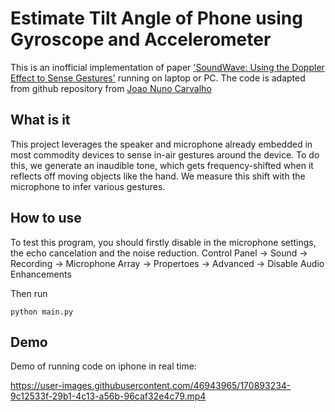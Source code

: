 # Estimate Tilt Angle of Phone using Gyroscope and Accelerometer

This is an inofficial implementation of paper ['SoundWave: Using the Doppler Effect to Sense Gestures'](https://www.microsoft.com/en-us/research/wp-content/uploads/2016/11/GuptaSoundWaveCHI2012.pdf) running on laptop or PC. The code is adapted from github repository from [Joao Nuno Carvalho](https://github.com/joaocarvalhoopen/computer_Doppler_RADAR)

## What is it
This project leverages the speaker and microphone already embedded in most commodity devices to sense in-air gestures around the device. To do this, we generate an inaudible tone, which gets frequency-shifted when it reflects off moving objects like the hand. We measure this shift with the microphone to infer various gestures.

## How to use

To test this program, you should firstly disable in the microphone settings, the echo cancelation and the noise reduction. Control Panel -> Sound -> Recording -> Microphone Array -> Propertoes -> Advanced -> Disable Audio Enhancements

Then run
```
python main.py
```

## Demo
Demo of running code on iphone in real time:

https://user-images.githubusercontent.com/46943965/170893234-9c12533f-29b1-4c13-a56b-96caf32e4c79.mp4

